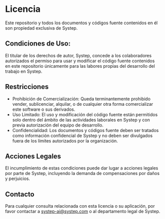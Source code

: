 # Licencia

Este repositorio y todos los documentos y códigos fuente contenidos en él son propiedad exclusiva de Systep.

## Condiciones de Uso:
El titular de los derechos de autor, Systep, concede a los colaboradores autorizados el permiso para usar y modificar el código fuente contenidos en este repositorio únicamente para las labores propias del desarrollo del trabajo en Systep.

## Restricciones
* Prohibición de Comercialización: Queda terminantemente prohibido vender, sublicenciar, alquilar, o de cualquier otra forma comercializar este software o sus derivados.
* Uso Limitado: El uso y modificación del código fuente están permitidos solo dentro del ámbito de las actividades laborales en Systep y con previa autorización del equipo de desarrollo.
* Confidencialidad: Los documentos y códigos fuente deben ser tratados como información confidencial de Systep y no deben ser divulgados fuera de los límites autorizados por la organización.

## Acciones Legales
El incumplimiento de estas condiciones puede dar lugar a acciones legales por parte de Systep, incluyendo la demanda de compensaciones por daños y perjuicios.

## Contacto
Para cualquier consulta relacionada con esta licencia o su aplicación, por favor contactar a systep-ai@systep.com o al departamento legal de Systep.
